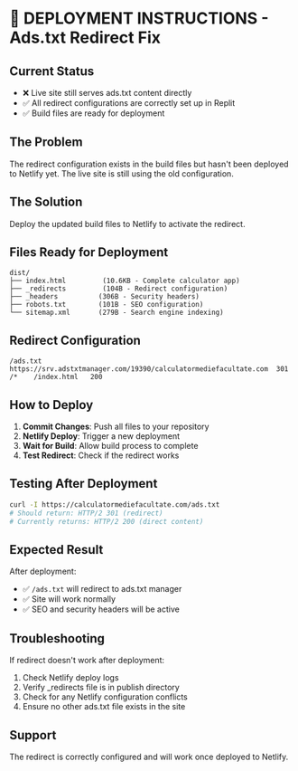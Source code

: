 # 🚀 DEPLOYMENT INSTRUCTIONS - Ads.txt Redirect Fix

## Current Status
- ❌ Live site still serves ads.txt content directly
- ✅ All redirect configurations are correctly set up in Replit
- ✅ Build files are ready for deployment

## The Problem
The redirect configuration exists in the build files but hasn't been deployed to Netlify yet. The live site is still using the old configuration.

## The Solution
Deploy the updated build files to Netlify to activate the redirect.

## Files Ready for Deployment
```
dist/
├── index.html         (10.6KB - Complete calculator app)
├── _redirects         (104B - Redirect configuration)
├── _headers          (306B - Security headers)
├── robots.txt        (101B - SEO configuration)
└── sitemap.xml       (279B - Search engine indexing)
```

## Redirect Configuration
```
/ads.txt  https://srv.adstxtmanager.com/19390/calculatormediefacultate.com  301
/*    /index.html   200
```

## How to Deploy
1. **Commit Changes**: Push all files to your repository
2. **Netlify Deploy**: Trigger a new deployment
3. **Wait for Build**: Allow build process to complete
4. **Test Redirect**: Check if the redirect works

## Testing After Deployment
```bash
curl -I https://calculatormediefacultate.com/ads.txt
# Should return: HTTP/2 301 (redirect)
# Currently returns: HTTP/2 200 (direct content)
```

## Expected Result
After deployment:
- ✅ `/ads.txt` will redirect to ads.txt manager
- ✅ Site will work normally
- ✅ SEO and security headers will be active

## Troubleshooting
If redirect doesn't work after deployment:
1. Check Netlify deploy logs
2. Verify _redirects file is in publish directory
3. Check for any Netlify configuration conflicts
4. Ensure no other ads.txt file exists in the site

## Support
The redirect is correctly configured and will work once deployed to Netlify.
